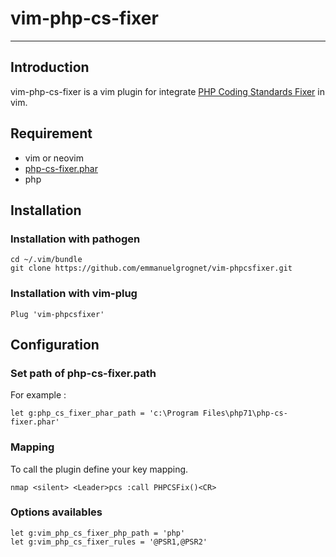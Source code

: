 # vim-php-cs-fixer
__________________

## Introduction

vim-php-cs-fixer is a vim plugin for integrate [PHP Coding Standards Fixer](https://cs.sensiolabs.org/) in vim.

## Requirement

- vim or neovim
- [php-cs-fixer.phar](https://github.com/FriendsOfPHP/PHP-CS-Fixer)
- php

## Installation

### Installation with pathogen

    cd ~/.vim/bundle
    git clone https://github.com/emmanuelgrognet/vim-phpcsfixer.git

### Installation with vim-plug

    Plug 'vim-phpcsfixer'

## Configuration

### Set path of php-cs-fixer.path

For example :

    let g:php_cs_fixer_phar_path = 'c:\Program Files\php71\php-cs-fixer.phar'

### Mapping

To call the plugin define your key mapping.

    nmap <silent> <Leader>pcs :call PHPCSFix()<CR>

### Options availables

    let g:vim_php_cs_fixer_php_path = 'php'
    let g:vim_php_cs_fixer_rules = '@PSR1,@PSR2'
